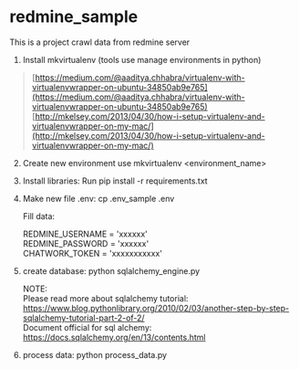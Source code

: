 
# redmine_sample  
This is a project crawl data from redmine server  
  
1. Install mkvirtualenv (tools use manage environments in python) 	
> [https://medium.com/@aaditya.chhabra/virtualenv-with-virtualenvwrapper-on-ubuntu-34850ab9e765](https://medium.com/@aaditya.chhabra/virtualenv-with-virtualenvwrapper-on-ubuntu-34850ab9e765)
>[http://mkelsey.com/2013/04/30/how-i-setup-virtualenv-and-virtualenvwrapper-on-my-mac/](http://mkelsey.com/2013/04/30/how-i-setup-virtualenv-and-virtualenvwrapper-on-my-mac/)
2. Create new environment use mkvirtualenv <environment_name>
3. Install libraries: Run pip install -r requirements.txt
4. Make new file .env: cp .env_sample .env
  
   Fill data:  
      
    REDMINE_USERNAME = 'xxxxxx'  
    REDMINE_PASSWORD = 'xxxxxx'  
    CHATWORK_TOKEN = 'xxxxxxxxxxx'  
  
5. create database: python sqlalchemy_engine.py  
  
    NOTE:   
    Please read more about sqlalchemy tutorial: https://www.blog.pythonlibrary.org/2010/02/03/another-step-by-step-sqlalchemy-tutorial-part-2-of-2/  
    Document official for sql alchemy: https://docs.sqlalchemy.org/en/13/contents.html  
      
6. process data: python process_data.py